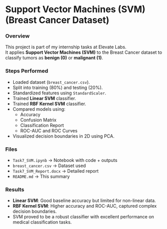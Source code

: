 # Support Vector Machines (SVM) (Breast Cancer Dataset)

###  Overview
This project is part of my internship tasks at Elevate Labs.  
It applies **Support Vector Machines (SVM)** to the Breast Cancer dataset to classify tumors as **benign (0)** or **malignant (1)**.

### Steps Performed
- Loaded dataset (`breast_cancer.csv`).
- Split into training (80%) and testing (20%).
- Standardized features using `StandardScaler`.
- Trained **Linear SVM** classifier.
- Trained **RBF Kernel SVM** classifier.
- Compared models using:
  - Accuracy
  - Confusion Matrix
  - Classification Report
  - ROC-AUC and ROC Curves
- Visualized decision boundaries in 2D using PCA.

###  Files
- `Task7_SVM.ipynb` → Notebook with code + outputs  
- `breast_cancer.csv` → Dataset used  
- `Task7_SVM_Report.docx` → Detailed report  
- `README.md` → This summary  

###  Results
- **Linear SVM**: Good baseline accuracy but limited for non-linear data.  
- **RBF Kernel SVM**: Higher accuracy and ROC-AUC, captured complex decision boundaries.  
- SVM proved to be a robust classifier with excellent performance on medical classification tasks.

